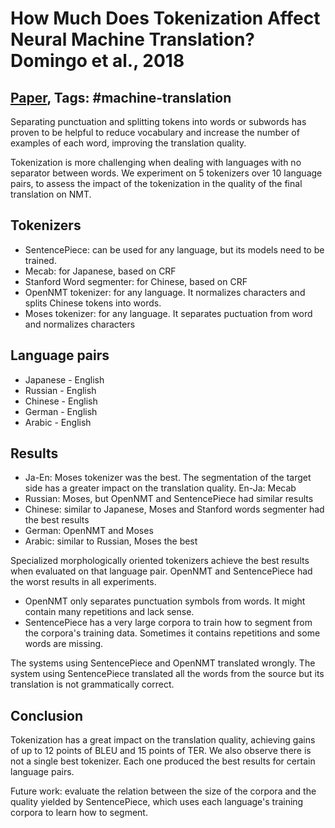 # How Much Does Tokenization Affect Neural Machine Translation? Domingo et al., 2018

## [Paper](https://arxiv.org/abs/1812.08621), Tags: \#machine-translation

Separating punctuation and splitting tokens into words or subwords has proven to be helpful to reduce vocabulary and increase the number of examples of each word, improving the translation quality.

Tokenization is more challenging when dealing with languages with no separator between words. We experiment on 5 tokenizers over 10 language pairs, to assess the impact of the tokenization in the quality of the final translation on NMT.

## Tokenizers

* SentencePiece: can be used for any language, but its models need to be trained.
* Mecab: for Japanese, based on CRF
* Stanford Word segmenter: for Chinese, based on CRF
* OpenNMT tokenizer: for any language. It normalizes characters and splits Chinese tokens into words.
* Moses tokenizer: for any language. It separates puctuation from word and normalizes characters

## Language pairs

* Japanese - English
* Russian - English
* Chinese - English
* German - English
* Arabic - English

## Results

* Ja-En: Moses tokenizer was the best. The segmentation of the target side has a greater impact on the translation quality. En-Ja: Mecab
* Russian: Moses, but OpenNMT and SentencePiece had similar results
* Chinese: similar to Japanese, Moses and Stanford words segmenter had the best results
* German: OpenNMT and Moses
* Arabic: similar to Russian, Moses the best

Specialized morphologically oriented tokenizers achieve the best results when evaluated on that language pair. OpenNMT and SentencePiece had the worst results in all experiments.

* OpenNMT only separates punctuation symbols from words. It might contain many repetitions and lack sense.
* SentencePiece has a very large corpora to train how to segment from the corpora's training data. Sometimes it contains repetitions and some words are missing.

The systems using SentencePiece and OpenNMT translated wrongly. The system using SentencePiece translated all the words from the source but its translation is not grammatically correct.

## Conclusion

Tokenization has a great impact on the translation quality, achieving gains of up to 12 points of BLEU and 15 points of TER. We also observe there is not a single best tokenizer. Each one produced the best results for certain language pairs.

Future work: evaluate the relation between the size of the corpora and the quality yielded by SentencePiece, which uses each language's training corpora to learn how to segment.